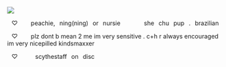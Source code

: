 ![](https://komarev.com/ghpvc/?username=your-github-username&label=♡-dickriders-♡)

⠀♡⠀⠀⠀peachie,⠀ning(ning)⠀or⠀nursie
⠀⠀⠀⠀⠀she⠀chu⠀pup⠀.⠀brazilian

⠀♡⠀⠀⠀plz dont b mean 2 me im very sensitive . c+h r always encouraged im very nicepilled kindsmaxxer 

⠀♡⠀⠀⠀⠀scythestaff⠀on⠀disc

